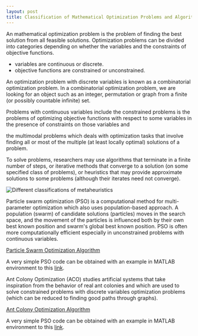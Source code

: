 ```yaml
---
layout: post
title: Classification of Mathematical Optimization Problems and Algorithms. 
---
```


 An mathematical optimization problem is the problem of finding the best solution from all feasible solutions. Optimization problems can be divided into categories depending on whether the variables and the constraints of objective functions.
 
 * variables are continuous or discrete.
 * objective functions are constrained or unconstrained.
 

 
 An optimization problem with discrete variables is known as a combinatorial optimization problem. In a combinatorial optimization problem, we are looking for an object such as an integer, permutation or graph from a finite (or possibly countable infinite) set.
 
 
 Problems with continuous variables include the constrained problems is the problems of optimizing objective functions with respect to some variables in the presence of constraints on those variables and 
 
 the  multimodal problems which deals with optimization tasks that involve finding all or most of the multiple (at least locally optimal) solutions of a problem.

To solve problems, researchers may use algorithms that terminate in a finite number of steps, or iterative methods that converge to a solution (on some specified class of problems), or heuristics that may provide approximate solutions to some problems (although their iterates need not converge).

![Different classifications of metaheuristics](https://upload.wikimedia.org/wikipedia/commons/thumb/c/c3/Metaheuristics_classification.svg/630px-Metaheuristics_classification.svg.png)

Particle swarm optimization (PSO) is a computational method for multi-parameter optimization which also uses population-based approach. A population (swarm) of candidate solutions (particles) moves in the search space, and the movement of the particles is influenced both by their own best known position and swarm's global best known position. PSO is often more computationally efficient especially in unconstrained problems with continuous variables.


[Particle Swarm Optimization Algorithm](https://www.youtube.com/watch?v=HT15dq9Af7Q)


A very simple PSO code can be obtained with an example in MATLAB environment to this [link](http://www.mathworks.com/help/gads/particle-swarm-optimization-algorithm.html).


Ant Colony Optimization (ACO) studies artificial systems that take inspiration from the behavior of real ant colonies and which are used to solve constrained problems with discrete variables optimization problems (which can be reduced to finding good paths through graphs).

[Ant Colony Optimization Algorithm](https://www.youtube.com/watch?v=D58nLNLkb0I)

A very simple PSO code can be obtained with an example in MATLAB environment to this [link](http://www.aco-metaheuristic.org/aco-code/).

